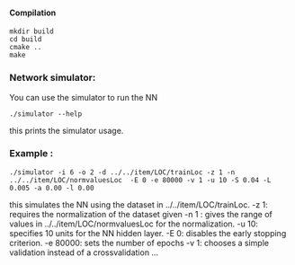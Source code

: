 
#### Compilation
	
	mkdir build
	cd build
	cmake ..
	make

### Network simulator:
	
You can use the simulator to run the NN
	
	./simulator --help
	
this prints the simulator usage. 


### Example :

	./simulator -i 6 -o 2 -d ../../item/LOC/trainLoc -z 1 -n ../../item/LOC/normvaluesLoc  -E 0 -e 80000 -v 1 -u 10 -S 0.04 -L 0.005 -a 0.00 -l 0.00
	

this simulates the NN using the dataset in ../../item/LOC/trainLoc.
-z 1: requires the normalization of the dataset given 
-n 1 : gives the range of values in ../../item/LOC/normvaluesLoc for the normalization.
-u 10: specifies 10 units for the NN hidden layer. 
-E 0: disables the early stopping criterion.
-e 80000: sets the number of epochs 
-v 1: chooses a simple validation instead of a crossvalidation
...


